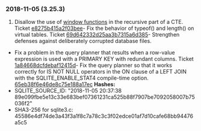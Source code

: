 ### 2018\-11\-05 (3\.25\.3\)

1. Disallow the use of [window functions](windowfunctions.html) in the recursive part of
 a CTE. Ticket [e8275b415a2f03bee](https://sqlite.org/src/info/e8275b415a2f03bee)- Fix the behavior of typeof() and length() on virtual tables. Ticket
 [69d642332d25aa3b7315a6d385](https://sqlite.org/src/info/69d642332d25aa3b7315a6d385)- Strengthen defenses against deliberately corrupted database files.
- Fix a problem in the query planner that results when a row\-value expression
 is used with a PRIMARY KEY with redundant columns. Ticket
 [1a84668dcfdebaf12415d](https://sqlite.org/src/info/1a84668dcfdebaf12415d)- Fix the query planner so that it works correctly for IS NOT NULL operators
 in the ON clause of a LEFT JOIN with the SQLITE\_ENABLE\_STAT4 compile\-time option.
 [65eb38f6e46de8c75e188a17ec](https://sqlite.org/src/info/65eb38f6e46de8c75e188a17ec)
**Hashes:**
- SQLITE\_SOURCE\_ID: "2018\-11\-05 20:37:38 89e099fbe5e13c33e683bef07361231ca525b88f7907be7092058007b75036f2"
- SHA3\-256 for sqlite3\.c: 45586e4df74de3a43f3a1f8c7a78c3c3f02edce01af7d10cafe68bb94476a5c5




